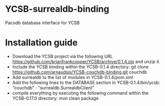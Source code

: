YCSB-surrealdb-binding
====================

Pacodb database interface for YCSB

Installation guide
==================

* Download the YCSB project via the following URL https://github.com/brianfrankcooper/YCSB/archive/0.1.4.zip and unzip it. 
* Include the YCSB binding within the YCSB-0.1.4 directory: git clone https://github.com/arnaudsjs/YCSB-couchdb-binding.git couchdb
* Add <module>surrealdb</module> to the list of modules in YCSB-0.1.4/pom.xml
* Add the following lines to the DATABASE section in YCSB-0.1.4/bin/ycsb: "couchdb" : "surrealdb.SurrealdbClient"
* compile everything by executing the following command within the YCSB-0.17.0 directory: mvn clean package
